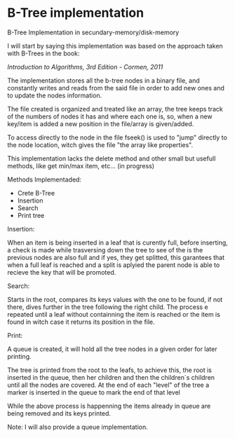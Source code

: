 # B-Tree implementation
B-Tree Implementation in secundary-memory/disk-memory

I will start by saying this implementation was based on the approach taken with B-Trees in the book:

*Introduction to Algorithms, 3rd Edition - Cormen, 2011*

The implementation stores all the b-tree nodes in a binary file, and constantly writes and reads from the said file in order to add new ones and to update the nodes information.

The file created is organized and treated like an array, the tree keeps track of the numbers of nodes it has and where each one is, so, when a new key/item is added a new position in the file/array is given/added.

To access directly to the node in the file fseek() is used to "jump" directly to the node location, witch gives the file "the array like properties".

This implementation lacks the delete method and other small but usefull methods, like get min/max item, etc... (in progress)

Methods Implementaded:

 - Crete B-Tree
 - Insertion
 - Search
 - Print tree
 
Insertion:

When an item is being inserted in a leaf that is curently full, before inserting, a check is made while trasversing down the tree to see of the is the previous nodes are also full and if yes, they get splitted, this garantees that when a full leaf is reached and a split is aplyied the parent node is able to recieve the key that will be promoted.

Search:

Starts in the root, compares its keys values with the one to be found, if not there, dives further in the tree following the right child.
The process e repeated until a leaf without containning the item is reached or the item is found in witch case it returns its position in the file.

Print:

A queue is created, it will hold all the tree nodes in a given order for later printing.

The tree is printed from the root to the leafs, to achieve this, the root is inserted in the queue, then her children and then the children´s children until all the nodes are covered. At the end of each "level" of the tree a marker is inserted in the queue to mark the end of that level

While the above process is happenning the items already in queue are being removed and its keys printed.

Note: I will also provide a queue implementation.
